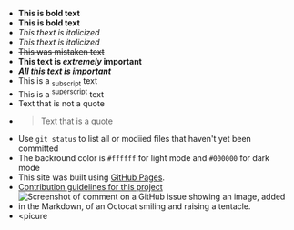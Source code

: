 - **This is bold text**
- __This is bold text__
- *This thext is italicized*
- _This thext is italicized_
- ~~This was mistaken text~~
- **This text is _extremely_ important**
- ***All this text is important***
- This is a <sub>subscript</sub> text
- This is a <sup>superscript</sup> text
- Text that is not a quote
- > Text that is a quote
- Use `git status` to list all or modiied files that haven't yet been committed
- The backround color is `#ffffff` for light mode and `#000000` for dark mode
- This site was built using [GitHub Pages](https://pages.github.com/).
- [Contribution guidelines for this project](docs/CONTRIBUTING.md)
- ![Screenshot of comment on a GitHub issue showing an image, added in the Markdown, of an Octocat smiling and raising a tentacle.](https://myoctocat.com/assets/images/base-octocat.svg)
- <picure

